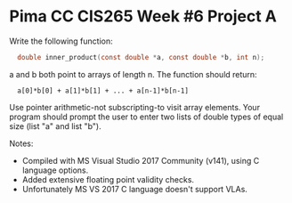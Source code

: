 # Pima CC CIS265 Week #6 Project A

Write the following function:
```C
  double inner_product(const double *a, const double *b, int n);
  ```
a and b both point to arrays of length n. The function should return:
```
  a[0]*b[0] + a[1]*b[1] + ... + a[n-1]*b[n-1]
  ```
  Use pointer arithmetic-not subscripting-to visit array elements. Your program should prompt the user to enter two lists of double types  of equal size (list "a" and list "b").

Notes:
* Compiled with MS Visual Studio 2017 Community (v141), using C language options.
* Added extensive floating point validity checks.
* Unfortunately MS VS 2017 C language doesn't support VLAs.
